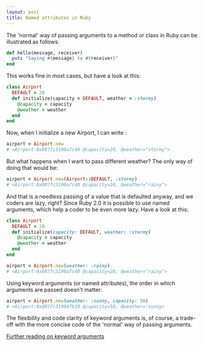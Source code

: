 ```yaml
---
layout: post
title: Named attributes in Ruby
---
```

The 'normal' way of passing arguments to a method or class in Ruby can be illustrated as follows:
```ruby
def hello(message, receiver)
  puts "Saying #{message} to #{receiver}"
end
```

This works fine in most cases, but have a look at this:

```ruby
class Airport
  DEFAULT = 20
  def initialize(capacity = DEFAULT, weather = :stormy)
    @capacity = capacity
    @weather = weather
  end
end
```
Now, when I initialize a new Airport, I can write :

```ruby
airport = Airport.new 
# <Airport:0x007fc3190a7c40 @capacity=20, @weather="stormy">
```
But what happens when I want to pass different weather? The only way of doing that would be:

```ruby
airport = Airport.new(Airport::DEFAULT, :stormy)
# <Airport:0x007fc3190a7c40 @capacity=20, @weather="rainy">
```
And that is a needless passing of a value that is defaulted anyway, and we coders are lazy, right? Since Ruby 2.0 it is possible to use named arguments, which help a coder to be even more lazy. Have a look at this:

```ruby
class Airport
  DEFAULT = 20
  def initialize(capacity: DEFAULT, weather: :stormy)
    @capacity = capacity
    @weather = weather
  end
end

airport = Airport.new(weather: :rainy)
# <Airport:0x007fc3190a7c40 @capacity=20, @weather="rainy">
 ```
Using keyword arguments (or named attributes), the order in which arguments are passed doesn't matter:

```ruby
airport = Airport.new(weather: :sunny, capacity: 50)
# <Airport:0x007fc319047b10 @capacity=50, @weather=:sunny>
 ```
 The flexibility and code clarity of keyword arguments is, of course, a trade-off with the more concise code of the 'normal' way of passing arguments.

 [Further reading on keyword arguments](https://robots.thoughtbot.com/ruby-2-keyword-arguments)
